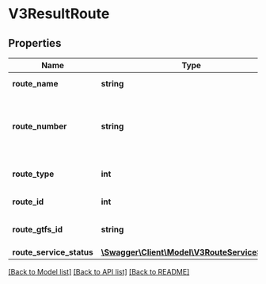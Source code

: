 # V3ResultRoute

## Properties
Name | Type | Description | Notes
------------ | ------------- | ------------- | -------------
**route_name** | **string** | Name of route | [optional] 
**route_number** | **string** | Route number presented to public (nb. not route_id) | [optional] 
**route_type** | **int** | Transport mode identifier | [optional] 
**route_id** | **int** | Route identifier | [optional] 
**route_gtfs_id** | **string** | GTFS Identifer of the route | [optional] 
**route_service_status** | [**\Swagger\Client\Model\V3RouteServiceStatus**](V3RouteServiceStatus.md) |  | [optional] 

[[Back to Model list]](../../README.md#documentation-for-models) [[Back to API list]](../../README.md#documentation-for-api-endpoints) [[Back to README]](../../README.md)

